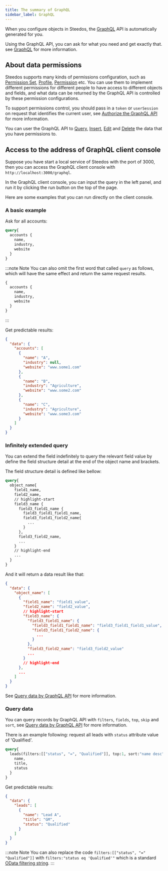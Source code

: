 ```yaml
---
title: The summary of GraphQL
sidebar_label: GraphQL
---
```


When you configure objects in Steedos, the [GraphQL](https://graphql.org/) API is automatically generated for you.

Using the GraphQL API, you can ask for what you need and get exactly that. see [GraphQL](https://graphql.org/) for more information.

## About data permissions

Steedos supports many kinds of permissions configuration, such as [Permission Set](/docs/metadata/permission_set), [Profile](/docs/metadata/profile), [Permission](/docs/metadata/object/permission) etc. You can use them to implement different permissions for different people to have access to different objects and fields, and what data can be returned by the GraphQL API is controlled by these permission configurations.

To support permissions control, you should pass in a `token` or `userSession` on request that identifies the current user, see [Authorize the GraphQL API](/docs/api/graphql_auth) for more information.

You can user the GraphQL API to [Query](/docs/api/graphql_query), [Insert](/docs/api/graphql_add), [Edit](/docs/api/graphql_edit) and [Delete](/docs/api/graphql_delete) the data that you have permissions to.

## Access to the address of GraphQL client console

Suppose you have start a local service of Steedos with the port of 3000, then you can access the GraphQL client console with `http://localhost:3000/graphql`.

In the GraphQL client console, you can input the query in the left panel, and run it by clicking the run button on the top of the page.

Here are some examples that you can run directly on the client console.

### A basic example

Ask for all accounts:

```graphql
query{
  accounts {
    name,
    industry,
    website
  }
}
```

:::note Note
You can also omit the first word that called `query` as follows, which will have the same effect and return the same request results.

```graphql
{
  accounts {
    name,
    industry,
    website
  }
}
```

:::

Get predictable results:

```json
{
  "data": {
    "accounts": [
      {
        "name": "A",
        "industry": null,
        "website": "www.some1.com"
      },
      {
        "name": "B",
        "industry": "Agriculture",
        "website": "www.some2.com"
      },
      {
        "name": "C",
        "industry": "Agriculture",
        "website": "www.some3.com"
      }
    ]
  }
}
```

### Infinitely extended query

You can extend the field indefinitely to query the relevant field value by define the field structure detail at the end of the object name and brackets.

The field structure detail is defined like bellow:

```graphql
query{
  object_name{
    field1_name,
    field2_name,
    // highlight-start
    field3_name {
      field3_field1_name {
        field3_field1_field1_name,
        field3_field1_field2_name{
          ...
        }
      },
      field3_field2_name,
      ...
    }
    // highlight-end
    ...
  }
}
```

And it will return a data result like that:

```json
{
  "data": {
    "object_name": [
      {
        "field1_name": "field1_value",
        "field2_name": "field2_value",
        // highlight-start
        "field3_name": {
          "field3_field1_name": {
            "field3_field1_field1_name": "field3_field1_field1_value",
            "field3_field1_field2_name": {
              ...
            }
          },
          "field3_field2_name": "field3_field2_value"
          ...
        }
        // highlight-end
      },
      ...
    ]
  }
}
```

See [Query data by GraphQL API](/docs/api/graphql_query#field-structure-detail) for more information.

### Query data

You can query records by GraphQL API with `filters`, `fields`, `top`, `skip` and `sort`, see [Query data by GraphQL API](/docs/api/graphql_query) for more information.

There is an example following: request all leads with `status` attribute value of 'Qualified'.

```graphql
query{
  leads(filters:[["status", "=", "Qualified"]], top:1, sort:"name desc"){
    name,
    title,
    status
  }
}
```

Get predictable results:

```json
{
  "data": {
    "leads": [
      {
        "name": "Lead A",
        "title": "GM",
        "status": "Qualified"
      }
    ]
  }
}
```

:::note Note
You can also replace the code `filters:[["status", "=" "Qualified"]]` with `filters:"status eq 'Qualified'"` which is a standard [OData filtering string](https://docs.oasis-open.org/odata/odata/v4.01/os/part1-protocol/odata-v4.01-os-part1-protocol.html#sec_SystemQueryOptionfilter).
:::
